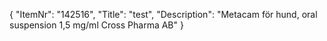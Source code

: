 {
  "ItemNr": "142516",
  "Title": "test",
  "Description": "Metacam för hund, oral suspension 1,5 mg/ml Cross Pharma AB"
}